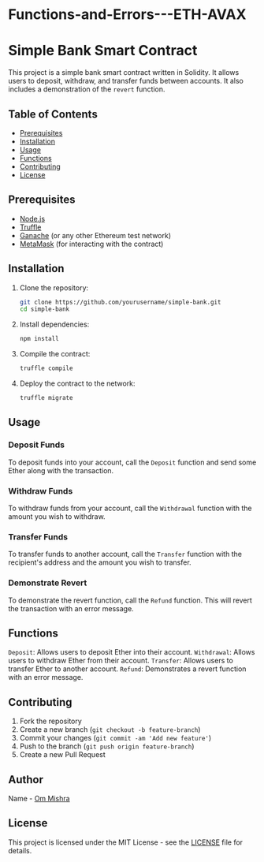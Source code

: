 # Functions-and-Errors---ETH-AVAX
# Simple Bank Smart Contract

This project is a simple bank smart contract written in Solidity. It allows users to deposit, withdraw, and transfer funds between accounts. It also includes a demonstration of the `revert` function.

## Table of Contents

- [Prerequisites](#prerequisites)
- [Installation](#installation)
- [Usage](#usage)
- [Functions](#functions)
- [Contributing](#contributing)
- [License](#license)

## Prerequisites

- [Node.js](https://nodejs.org/)
- [Truffle](https://www.trufflesuite.com/truffle)
- [Ganache](https://www.trufflesuite.com/ganache) (or any other Ethereum test network)
- [MetaMask](https://metamask.io/) (for interacting with the contract)

## Installation

1. Clone the repository:
   ```bash
   git clone https://github.com/yourusername/simple-bank.git
   cd simple-bank
   ```

2. Install dependencies:
   ```bash
   npm install
   ```

3. Compile the contract:
   ```bash
   truffle compile
   ```

4. Deploy the contract to the network:
   ```bash
   truffle migrate
   ```

## Usage

### Deposit Funds

To deposit funds into your account, call the `Deposit` function and send some Ether along with the transaction.

### Withdraw Funds

To withdraw funds from your account, call the `Withdrawal` function with the amount you wish to withdraw.

### Transfer Funds

To transfer funds to another account, call the `Transfer` function with the recipient's address and the amount you wish to transfer.

### Demonstrate Revert

To demonstrate the revert function, call the `Refund` function. This will revert the transaction with an error message.

## Functions

`Deposit`: Allows users to deposit Ether into their account.
`Withdrawal`: Allows users to withdraw Ether from their account.
`Transfer`: Allows users to transfer Ether to another account.
`Refund`: Demonstrates a revert function with an error message.

## Contributing

1. Fork the repository
2. Create a new branch (`git checkout -b feature-branch`)
3. Commit your changes (`git commit -am 'Add new feature'`)
4. Push to the branch (`git push origin feature-branch`)
5. Create a new Pull Request

## Author
Name - [Om Mishra](ommishra03)

## License

This project is licensed under the MIT License - see the [LICENSE](LICENSE) file for details.
